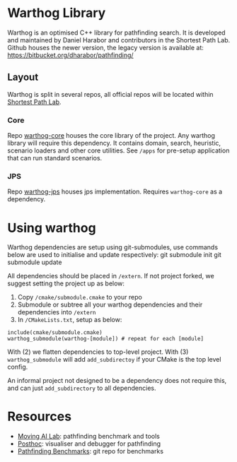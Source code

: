# Warthog Library

Warthog is an optimised C++ library for pathfinding search.
It is developed and maintained by Daniel Harabor and contributors in the Shortest Path Lab.
Github houses the newer version, the legacy version is available at: https://bitbucket.org/dharabor/pathfinding/

## Layout

Warthog is split in several repos, all official repos will be located within [Shortest Path Lab](https://github.com/ShortestPathLab).

### Core

Repo [warthog-core](https://github.com/ShortestPathLab/warthog-core) houses the core library of the project.
Any warthog library will require this dependency.
It contains domain, search, heuristic, scenario loaders and other core utilities.
See `/apps` for pre-setup application that can run standard scenarios.

### JPS

Repo [warthog-jps](https://github.com/ShortestPathLab/warthog-jps) houses jps implementation.
Requires `warthog-core` as a dependency.

# Using warthog

Warthog dependencies are setup using git-submodules, use commands below are used to initialise and update respectively:
    git submodule init
    git submodule update

All dependencies should be placed in `/extern`.
If not project forked, we suggest setting the project up as below:

1. Copy `/cmake/submodule.cmake` to your repo
2. Submodule or subtree all your warthog dependencies and their dependencies into `/extern`
3. In `/CMakeLists.txt`, setup as below:
```
include(cmake/submodule.cmake)
warthog_submodule(warthog-[module]) # repeat for each [module]
```

With (2) we flatten dependencies to top-level project.
With (3) `warthog_submodule` will add `add_subdirectoy` if your CMake is the top level config.

An informal project not designed to be a dependency does not require this, and can just `add_subdirectory` to all dependencies.

# Resources

- [Moving AI Lab](https://movingai.com/): pathfinding benchmark and tools
- [Posthoc](https://posthoc-app.pathfinding.ai/): visualiser and debugger for pathfinding
- [Pathfinding Benchmarks](https://benchmarks.pathfinding.ai/): git repo for benchmarks
